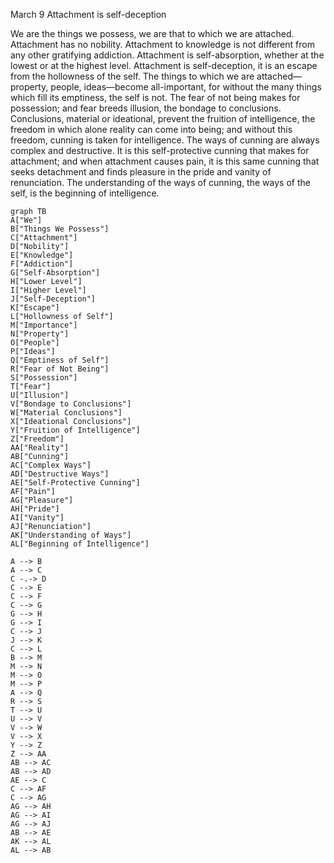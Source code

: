 March 9
Attachment is self-deception

We are the things we possess, we are that to which we are attached. Attachment has no nobility. Attachment to knowledge is not different from any other gratifying addiction. Attachment is self-absorption, whether at the lowest or at the highest level. Attachment is self-deception, it is an escape from the hollowness of the self. The things to which we are attached—property, people, ideas—become all-important, for without the many things which fill its emptiness, the self is not. The fear of not being makes for possession; and fear breeds illusion, the bondage to conclusions. Conclusions, material or ideational, prevent the fruition of intelligence, the freedom in which alone reality can come into being; and without this freedom, cunning is taken for intelligence. The ways of cunning are always complex and destructive. It is this self-protective cunning that makes for attachment; and when attachment causes pain, it is this same cunning that seeks detachment and finds pleasure in the pride and vanity of renunciation. The understanding of the ways of cunning, the ways of the self, is the beginning of intelligence.

```mermaid
graph TB
A["We"]
B["Things We Possess"]
C["Attachment"]
D["Nobility"]
E["Knowledge"]
F["Addiction"]
G["Self-Absorption"]
H["Lower Level"]
I["Higher Level"]
J["Self-Deception"]
K["Escape"]
L["Hollowness of Self"]
M["Importance"]
N["Property"]
O["People"]
P["Ideas"]
Q["Emptiness of Self"]
R["Fear of Not Being"]
S["Possession"]
T["Fear"]
U["Illusion"]
V["Bondage to Conclusions"]
W["Material Conclusions"]
X["Ideational Conclusions"]
Y["Fruition of Intelligence"]
Z["Freedom"]
AA["Reality"]
AB["Cunning"]
AC["Complex Ways"]
AD["Destructive Ways"]
AE["Self-Protective Cunning"]
AF["Pain"]
AG["Pleasure"]
AH["Pride"]
AI["Vanity"]
AJ["Renunciation"]
AK["Understanding of Ways"]
AL["Beginning of Intelligence"]

A --> B
A --> C
C -.-> D
C --> E
C --> F
C --> G
G --> H
G --> I
C --> J
J --> K
C --> L
B --> M
M --> N
M --> O
M --> P
A --> Q
R --> S
T --> U
U --> V
V --> W
V --> X
Y --> Z
Z --> AA
AB --> AC
AB --> AD
AE --> C
C --> AF
C --> AG
AG --> AH
AG --> AI
AG --> AJ
AB --> AE
AK --> AL
AL --> AB
```